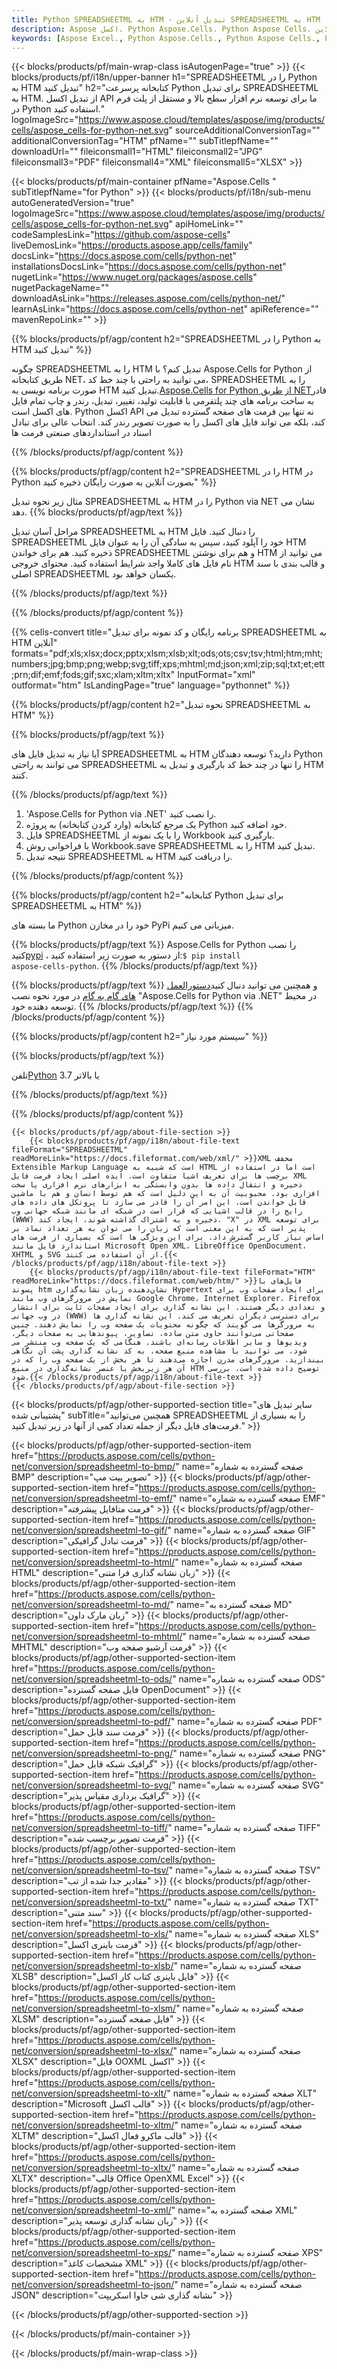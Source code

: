 ```yaml
---
title: Python SPREADSHEETML به HTM - تبدیل آنلاین SPREADSHEETML به HTM
description: Aspose اکسل. Python Aspose.Cells. Python Aspose Cells. رایگان آنلاین Python تبدیل SPREADSHEETML به فرمت ذخیره HTM. Python SPREADSHEETML به فرمت HTM. SPREADSHEETML را در HTM Python ذخیره کنید.
keywords: [Aspose Excel., Python Aspose.Cells., Python Aspose Cells., Python SPREADSHEETML to HTM saveformat., Free Online SPREADSHEETML to HTM Python., Python Convert SPREADSHEETML to HTM]
---
```

{{< blocks/products/pf/main-wrap-class isAutogenPage="true" >}}
{{< blocks/products/pf/i18n/upper-banner h1="SPREADSHEETML را در Python به HTM تبدیل کنید" h2="کتابخانه پرسرعت Python برای تبدیل SPREADSHEETML به HTM. از تبدیل اکسل API ما برای توسعه نرم افزار سطح بالا و مستقل از پلت فرم در Python استفاده کنید." logoImageSrc="https://www.aspose.cloud/templates/aspose/img/products/cells/aspose_cells-for-python-net.svg" sourceAdditionalConversionTag="" additionalConversionTag="HTM" pfName="" subTitlepfName="" downloadUrl="" fileiconsmall1="HTML" fileiconsmall2="JPG" fileiconsmall3="PDF" fileiconsmall4="XML" fileiconsmall5="XLSX" >}}

{{< blocks/products/pf/main-container pfName="Aspose.Cells " subTitlepfName="for Python" >}}
{{< blocks/products/pf/i18n/sub-menu autoGeneratedVersion="true" logoImageSrc="https://www.aspose.cloud/templates/aspose/img/products/cells/aspose_cells-for-python-net.svg" apiHomeLink="" codeSamplesLink="https://github.com/aspose-cells" liveDemosLink="https://products.aspose.app/cells/family" docsLink="https://docs.aspose.com/cells/python-net" installationsDocsLink="https://docs.aspose.com/cells/python-net" nugetLink="https://www.nuget.org/packages/aspose.cells" nugetPackageName="" downloadAsLink="https://releases.aspose.com/cells/python-net/" learnAsLink="https://docs.aspose.com/cells/python-net" apiReference="" mavenRepoLink="" >}}


{{% blocks/products/pf/agp/content h2="SPREADSHEETML را در Python به HTM تبدیل کنید" %}}

 چگونه SPREADSHEETML را به HTM تبدیل کنم؟ با Aspose.Cells for Python از طریق کتابخانه NET، می توانید به راحتی با چند خط کد، SPREADSHEETML را به صورت برنامه نویسی به HTM تبدیل کنید.[Aspose.Cells for Python از طریق NET](https://pypi.org/project/aspose-cells-python/)قادر به ساخت برنامه های چند پلتفرمی با قابلیت تولید، تغییر، تبدیل، رندر و چاپ تمام فایل های اکسل است. Python اکسل API نه تنها بین فرمت های صفحه گسترده تبدیل می کند، بلکه می تواند فایل های اکسل را به صورت تصویر رندر کند. انتخاب عالی برای تبادل اسناد در استانداردهای صنعتی فرمت ها

{{% /blocks/products/pf/agp/content %}}


{{% blocks/products/pf/agp/content h2="SPREADSHEETML را در HTM در Python بصورت آنلاین به صورت رایگان ذخیره کنید" %}}

مثال زیر نحوه تبدیل SPREADSHEETML به HTM را در Python via NET نشان می دهد.
{{% blocks/products/pf/agp/text %}}

مراحل آسان تبدیل SPREADSHEETML به HTM را دنبال کنید. فایل SPREADSHEETML خود را آپلود کنید، سپس به سادگی آن را به عنوان فایل HTM ذخیره کنید. هم برای خواندن SPREADSHEETML و هم برای نوشتن HTM می توانید از نام فایل های کاملا واجد شرایط استفاده کنید. محتوای خروجی HTM و قالب بندی با سند اصلی SPREADSHEETML یکسان خواهد بود.

{{% /blocks/products/pf/agp/text %}}

{{% /blocks/products/pf/agp/content %}}

{{% cells-convert title="برنامه رایگان و کد نمونه برای تبدیل SPREADSHEETML به HTM آنلاین" formats="pdf;xls;xlsx;docx;pptx;xlsm;xlsb;xlt;ods;ots;csv;tsv;html;htm;mht;numbers;jpg;bmp;png;webp;svg;tiff;xps;mhtml;md;json;xml;zip;sql;txt;et;ett;prn;dif;emf;fods;gif;sxc;xlam;xltm;xltx" InputFormat="xml" outformat="htm" IsLandingPage="true" language="pythonnet" %}}

{{% blocks/products/pf/agp/content h2="نحوه تبدیل SPREADSHEETML به HTM" %}}

{{% blocks/products/pf/agp/text %}}

آیا نیاز به تبدیل فایل های SPREADSHEETML به HTM دارید؟ توسعه دهندگان Python می توانند به راحتی SPREADSHEETML را تنها در چند خط کد بارگیری و تبدیل به HTM کنند.

{{% /blocks/products/pf/agp/text %}}

1.  'Aspose.Cells for Python via .NET' را نصب کنید.
1.  یک مرجع کتابخانه (وارد کردن کتابخانه) به پروژه Python خود اضافه کنید.
1.  فایل SPREADSHEETML را با یک نمونه از Workbook بارگیری کنید.
1.  با فراخوانی روش Workbook.save SPREADSHEETML را به HTM تبدیل کنید.
1.  نتیجه تبدیل SPREADSHEETML به HTM را دریافت کنید.

{{% /blocks/products/pf/agp/content %}}


{{% blocks/products/pf/agp/content h2="کتابخانه Python برای تبدیل SPREADSHEETML به HTM" %}}

ما بسته های Python خود را در مخازن PyPi میزبانی می کنیم.

{{% blocks/products/pf/agp/text %}}
Aspose.Cells for Python را نصب کنید<a href="https://pypi.org/project/aspose-cells-python/">pypi</a> ، از دستور به صورت زیر استفاده کنید:<code>$ pip install aspose-cells-python</code>.
{{% /blocks/products/pf/agp/text %}}

{{% blocks/products/pf/agp/text %}}
 و همچنین می توانید دنبال کنید[دستورالعمل های گام به گام](https://docs.aspose.com/cells/python-net/getting-started/) در مورد نحوه نصب "Aspose.Cells for Python via .NET" در محیط توسعه دهنده خود.
{{% /blocks/products/pf/agp/text %}}
{{% /blocks/products/pf/agp/content %}}

{{% blocks/products/pf/agp/content h2="سیستم مورد نیاز" %}}

{{% blocks/products/pf/agp/text %}}

 تلفن[Python](https://www.python.org/downloads/) 3.7 یا بالاتر
 
{{% /blocks/products/pf/agp/text %}}

{{% /blocks/products/pf/agp/content %}}

<!-- aboutfile Starts -->
    {{< blocks/products/pf/agp/about-file-section >}}
        {{< blocks/products/pf/agp/i18n/about-file-text fileFormat="SPREADSHEETML" readMoreLink="https://docs.fileformat.com/web/xml/" >}}XML مخفف Extensible Markup Language است که شبیه به HTML است اما در استفاده از برچسب ها برای تعریف اشیا متفاوت است. ایده اصلی ایجاد فرمت فایل XML ذخیره و انتقال داده ها بدون وابستگی به ابزارهای نرم افزاری یا سخت افزاری بود. محبوبیت آن به این دلیل است که هم توسط انسان و هم با ماشین قابل خواندن است. این امر آن را قادر می سازد تا پروتکل های داده های رایج را در قالب اشیایی که قرار است در شبکه ای مانند شبکه جهانی وب (WWW) ذخیره و به اشتراک گذاشته شوند، ایجاد کند. "X" در XML برای توسعه پذیر است که به این معنی است که زبان را می توان به هر تعداد نماد بر اساس نیاز کاربر گسترش داد. برای این ویژگی ها است که بسیاری از فرمت های استاندارد فایل مانند Microsoft Open XML، LibreOffice OpenDocument، XHTML و SVG از آن استفاده می کنند.{{< /blocks/products/pf/agp/i18n/about-file-text >}}
        {{< blocks/products/pf/agp/i18n/about-file-text fileFormat="HTM" readMoreLink="https://docs.fileformat.com/web/htm/" >}}فایل‌های با پسوند htm نشان‌دهنده زبان نشانه‌گذاری Hypertext برای ایجاد صفحات وب برای نمایش در مرورگرهای وب مانند Google Chrome، Internet Explorer، Firefox و تعدادی دیگر هستند. این نشانه گذاری برای ایجاد صفحات ثابت برای انتشار در وب جهانی (WWW) برای دسترسی دیگران تعریف می کند. این نشانه گذاری ها به مرورگرها می گویند که چگونه محتویات یک صفحه وب را نمایش دهند. چنین صفحاتی می‌توانند حاوی متن ساده، تصاویر، پیوندهایی به صفحات دیگر، ویدیوها و سایر اطلاعات رسانه‌ای باشند. هنگامی که یک صفحه وب منتشر می شود، می توانید با مشاهده منبع صفحه، به کد نشانه گذاری پشت آن نگاهی بیندازید. مرورگرهای مدرن اجازه می‌دهند تا هر بخش از یک صفحه وب را که در آن هر زیربخش یا عنصر نشانه‌گذاری در منبع HTM توضیح داده شده است، بررسی شود.{{< /blocks/products/pf/agp/i18n/about-file-text >}}
    {{< /blocks/products/pf/agp/about-file-section >}}
<!-- aboutfile Ends -->

{{< blocks/products/pf/agp/other-supported-section title="سایر تبدیل های پشتیبانی شده" subTitle="همچنین می‌توانید SPREADSHEETML را به بسیاری از فرمت‌های فایل دیگر از جمله تعداد کمی از آنها در زیر تبدیل کنید." >}}

{{< blocks/products/pf/agp/other-supported-section-item href="https://products.aspose.com/cells/python-net/conversion/spreadsheetml-to-bmp/" name="صفحه گسترده به شماره BMP" description="تصویر بیت مپ" >}}
{{< blocks/products/pf/agp/other-supported-section-item href="https://products.aspose.com/cells/python-net/conversion/spreadsheetml-to-emf/" name="صفحه گسترده به شماره EMF" description="فرمت متافایل پیشرفته" >}}
{{< blocks/products/pf/agp/other-supported-section-item href="https://products.aspose.com/cells/python-net/conversion/spreadsheetml-to-gif/" name="صفحه گسترده به شماره GIF" description="فرمت تبادل گرافیکی" >}}
{{< blocks/products/pf/agp/other-supported-section-item href="https://products.aspose.com/cells/python-net/conversion/spreadsheetml-to-html/" name="صفحه گسترده به شماره HTML" description="زبان نشانه گذاری فرا متنی" >}}
{{< blocks/products/pf/agp/other-supported-section-item href="https://products.aspose.com/cells/python-net/conversion/spreadsheetml-to-md/" name="صفحه گسترده به MD" description="زبان مارک داون" >}}
{{< blocks/products/pf/agp/other-supported-section-item href="https://products.aspose.com/cells/python-net/conversion/spreadsheetml-to-mhtml/" name="صفحه گسترده به شماره MHTML" description="فرمت آرشیو صفحه وب" >}}
{{< blocks/products/pf/agp/other-supported-section-item href="https://products.aspose.com/cells/python-net/conversion/spreadsheetml-to-ods/" name="صفحه گسترده به شماره ODS" description="فایل صفحه گسترده OpenDocument" >}}
{{< blocks/products/pf/agp/other-supported-section-item href="https://products.aspose.com/cells/python-net/conversion/spreadsheetml-to-pdf/" name="صفحه گسترده به شماره PDF" description="فرمت سند قابل حمل" >}}
{{< blocks/products/pf/agp/other-supported-section-item href="https://products.aspose.com/cells/python-net/conversion/spreadsheetml-to-png/" name="صفحه گسترده به شماره PNG" description="گرافیک شبکه قابل حمل" >}}
{{< blocks/products/pf/agp/other-supported-section-item href="https://products.aspose.com/cells/python-net/conversion/spreadsheetml-to-svg/" name="صفحه گسترده به شماره SVG" description="گرافیک برداری مقیاس پذیر" >}}
{{< blocks/products/pf/agp/other-supported-section-item href="https://products.aspose.com/cells/python-net/conversion/spreadsheetml-to-tiff/" name="صفحه گسترده به شماره TIFF" description="فرمت تصویر برچسب شده" >}}
{{< blocks/products/pf/agp/other-supported-section-item href="https://products.aspose.com/cells/python-net/conversion/spreadsheetml-to-tsv/" name="صفحه گسترده به شماره TSV" description="مقادیر جدا شده از تب" >}}
{{< blocks/products/pf/agp/other-supported-section-item href="https://products.aspose.com/cells/python-net/conversion/spreadsheetml-to-txt/" name="صفحه گسترده به شماره TXT" description="سند متنی" >}}
{{< blocks/products/pf/agp/other-supported-section-item href="https://products.aspose.com/cells/python-net/conversion/spreadsheetml-to-xls/" name="صفحه گسترده به شماره XLS" description="فرمت باینری اکسل" >}}
{{< blocks/products/pf/agp/other-supported-section-item href="https://products.aspose.com/cells/python-net/conversion/spreadsheetml-to-xlsb/" name="صفحه گسترده به شماره XLSB" description="فایل باینری کتاب کار اکسل" >}}
{{< blocks/products/pf/agp/other-supported-section-item href="https://products.aspose.com/cells/python-net/conversion/spreadsheetml-to-xlsm/" name="صفحه گسترده به شماره XLSM" description="فایل صفحه گسترده" >}}
{{< blocks/products/pf/agp/other-supported-section-item href="https://products.aspose.com/cells/python-net/conversion/spreadsheetml-to-xlsx/" name="صفحه گسترده به شماره XLSX" description="فایل OOXML اکسل" >}}
{{< blocks/products/pf/agp/other-supported-section-item href="https://products.aspose.com/cells/python-net/conversion/spreadsheetml-to-xlt/" name="صفحه گسترده به شماره XLT" description="Microsoft قالب اکسل" >}}
{{< blocks/products/pf/agp/other-supported-section-item href="https://products.aspose.com/cells/python-net/conversion/spreadsheetml-to-xltm/" name="صفحه گسترده به شماره XLTM" description="قالب ماکرو فعال اکسل" >}}
{{< blocks/products/pf/agp/other-supported-section-item href="https://products.aspose.com/cells/python-net/conversion/spreadsheetml-to-xltx/" name="صفحه گسترده به شماره XLTX" description="قالب Office OpenXML Excel" >}}
{{< blocks/products/pf/agp/other-supported-section-item href="https://products.aspose.com/cells/python-net/conversion/spreadsheetml-to-xml/" name="صفحه گسترده به XML" description="زبان نشانه گذاری توسعه پذیر" >}}
{{< blocks/products/pf/agp/other-supported-section-item href="https://products.aspose.com/cells/python-net/conversion/spreadsheetml-to-xps/" name="صفحه گسترده به شماره XPS" description="مشخصات کاغذ XML" >}}
{{< blocks/products/pf/agp/other-supported-section-item href="https://products.aspose.com/cells/python-net/conversion/spreadsheetml-to-json/" name="صفحه گسترده به شماره JSON" description="نشانه گذاری شی جاوا اسکریپت" >}}

{{< /blocks/products/pf/agp/other-supported-section >}}

{{< /blocks/products/pf/main-container >}}
    
{{< /blocks/products/pf/main-wrap-class >}}
